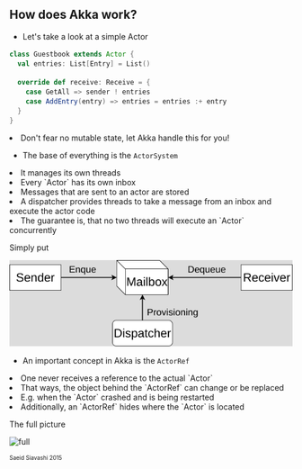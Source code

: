 ## How does Akka work?


* Let's take a look at a simple Actor

```Scala
class Guestbook extends Actor {
  val entries: List[Entry] = List()

  override def receive: Receive = {
    case GetAll => sender ! entries
    case AddEntry(entry) => entries = entries :+ entry
  }
}
```

<li class="fragment">Don't fear no mutable state, let Akka handle this for you!</li>


* The base of everything is the `ActorSystem`
<li class="fragment">It manages its own threads</li>
<li class="fragment">Every `Actor` has its own inbox</li>
<li class="fragment">Messages that are sent to an actor are stored</li>
<li class="fragment">A dispatcher provides threads to take a message from an inbox and execute the actor code</li>
<li class="fragment">The guarantee is, that no two threads will execute an `Actor` concurrently</li>


Simply put

![akka_dispatcher](/img/Akka_Dispatcher.png "Logo Title Text 1")


* An important concept in Akka is the `ActorRef`
<li class="fragment">One never receives a reference to the actual `Actor`</li>
<li class="fragment">That ways, the object behind the `ActorRef` can change or be replaced</li>
<li class="fragment">E.g. when the `Actor` crashed and is being restarted</li>
<li class="fragment">Additionally, an `ActorRef` hides where the `Actor` is located</li>


The full picture

![full](https://jraviton.files.wordpress.com/2015/01/44.jpg)

<div style="font-size:10px">Saeid Siavashi 2015</div>
